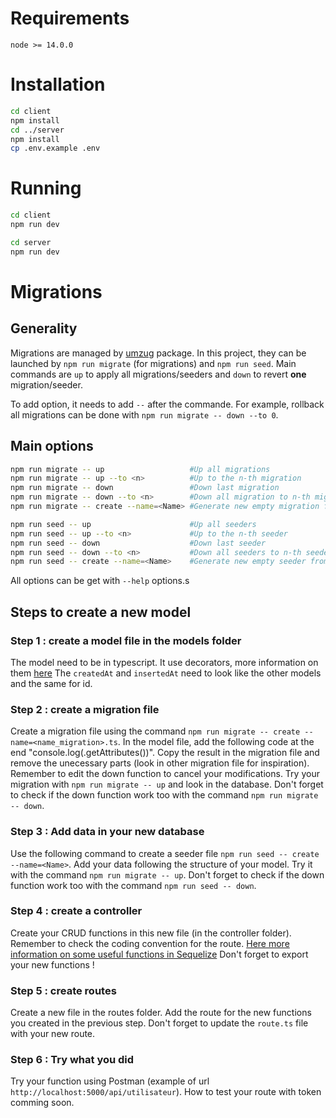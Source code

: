 # Requirements

```
node >= 14.0.0
```

# Installation

```bash
cd client
npm install
cd ../server
npm install
cp .env.example .env
```

# Running

```bash
cd client
npm run dev
```

```bash
cd server
npm run dev
```

# Migrations

## Generality

Migrations are managed by [umzug](https://github.com/sequelize/umzug) package. In this project, they can be launched by `npm run migrate` (for migrations) and `npm run seed`. Main commands are `up` to apply all migrations/seeders and `down` to revert **one** migration/seeder.

To add option, it needs to add `--` after the commande. For example, rollback all migrations can be done with `npm run migrate -- down --to 0`.

## Main options

```sh
npm run migrate -- up                   #Up all migrations
npm run migrate -- up --to <n>          #Up to the n-th migration
npm run migrate -- down                 #Down last migration
npm run migrate -- down --to <n>        #Down all migration to n-th migration
npm run migrate -- create --name=<Name> #Generate new empty migration from template

npm run seed -- up                      #Up all seeders
npm run seed -- up --to <n>             #Up to the n-th seeder
npm run seed -- down                    #Down last seeder
npm run seed -- down --to <n>           #Down all seeders to n-th seeder
npm run seed -- create --name=<Name>    #Generate new empty seeder from template
```

All options can be get with `--help` options.s


## Steps to create a new model 
### Step 1 : create a model file in the models folder 

The model need to be in typescript.
It use decorators, more information on them [here](https://www.npmjs.com/package/sequelize-typescript) 
The `createdAt` and `insertedAt` need to look like the other models and the same for id. 

### Step 2 : create a migration file 

Create a migration file using the command `npm run migrate -- create --name=<name_migration>.ts`.
In the model file, add the following code at the end "console.log(<yourmodel>.getAttributes())".
Copy the result in the migration file and remove the unecessary parts (look in other migration file for inspiration).
Remember to edit the down function to cancel your modifications. 
Try your migration with `npm run migrate -- up` and look in the database.
Don't forget to check if the down function work too with the command `npm run migrate -- down`.

### Step 3 : Add data in your new database

Use the following command to create a seeder file `npm run seed -- create --name=<Name>`.
Add your data following the structure of your model. 
Try it with the command `npm run migrate -- up`. 
Don't forget to check if the down function work too with the command `npm run seed -- down`.

### Step 4 : create a controller 

Create your CRUD functions in this new file (in the controller folder).
Remember to check the coding convention for the route. 
[Here more information on some useful functions in Sequelize](https://sequelize.org/docs/v6/core-concepts/model-querying-basics/)
Don't forget to export your new functions !

### Step 5 : create routes

Create a new file in the routes folder. 
Add the route for the new functions you created in the previous step. 
Don't forget to update the `route.ts` file with your new route. 

### Step 6 : Try what you did 

Try your function using Postman (example of url `http://localhost:5000/api/utilisateur`).
How to test your route with token comming soon. 